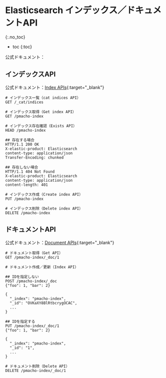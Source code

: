 # Elasticsearch インデックス／ドキュメントAPI
{:.no_toc}

* toc
{:toc}

公式ドキュメント：

## インデックスAPI
公式ドキュメント：[Index APIs](https://www.elastic.co/guide/en/elasticsearch/reference/current/indices.html){:target="_blank"}

```
# インデックス一覧（cat indices API）
GET /_cat/indices

# インデックス取得（Get index API）
GET /pmacho-index

# インデックス存在確認（Exists API）
HEAD /pmacho-index

## 存在する場合
HTTP/1.1 200 OK
X-elastic-product: Elasticsearch
content-type: application/json
Transfer-Encoding: chunked

## 存在しない場合
HTTP/1.1 404 Not Found
X-elastic-product: Elasticsearch
content-type: application/json
content-length: 401

# インデックス作成（Create index API）
PUT /pmacho-index

# インデックス削除（Delete index API）
DELETE /pmacho-index
```

## ドキュメントAPI
公式ドキュメント：[Document APIs](https://www.elastic.co/guide/en/elasticsearch/reference/current/docs.html){:target="_blank"}

```
# ドキュメント取得（Get API）
GET /pmacho-index/_doc/1

# ドキュメント作成／更新（Index API）

## IDを指定しない
POST /pmacho-index/_doc
{"foo": 1, "bar": 2}

{
  "_index": "pmacho-index",
  "_id": "OVKaXY8BlRtbcrygOCAC",
  ...
}

## IDを指定する
PUT /pmacho-index/_doc/1
{"foo": 1, "bar": 2}

{
  "_index": "pmacho-index",
  "_id": "1",
  ...
}

# ドキュメント削除（Delete API）
DELETE /pmacho-index/_doc/1
```

